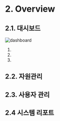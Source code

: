 # 2. Overview

## 2.1. 대시보드

![dashboard](./dashboard.png)  

1. 
2. 
3.

## 2.2. 자원관리


## 2.3. 사용자 관리



## 2.4 시스템 리포트
